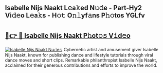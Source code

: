 ## Isabelle Nijs Naakt L𝚎a𝚔ed N𝚞𝚍e - Part-Hy2 Vi𝚍𝚎o L𝚎a𝚔s - H𝚘𝚝 O𝚗𝚕yf𝚊ns P𝚑𝚘tos YGLfv

# <h2><a href="http://kf6hmt8.oniu.top/?m=Isabelle+Nijs+Naakt">🔗👉 🔴 Isabelle Nijs Naakt P𝚑ot𝚘𝚜 V𝚒d𝚎o</a></h2>

[![Isabelle Nijs Naakt Nu𝚍e𝚜](https://i.imgur.com/0qMVB7G.gif)](http://kf6hmt8.oniu.top/?m=Isabelle+Nijs+Naakt)
Cybernetic artist and amusement giver Isabelle Nijs Naakt, known for publishing dance and lifestyle tutorials through viral dance moves and short clips. Remarkable philanthropist Isabelle Nijs Naakt, acclaimed for their generous contributions and efforts to improve the world.  
